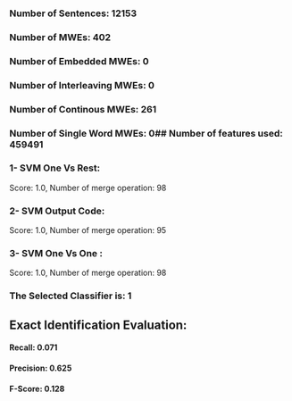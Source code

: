 ### Number of Sentences: 12153
### Number of MWEs: 402

### Number of Embedded MWEs: 0

### Number of Interleaving MWEs: 0

### Number of Continous MWEs: 261

### Number of Single Word MWEs: 0## Number of features used: 459491

### 1- SVM One Vs Rest: 
Score: 1.0, Number of merge operation: 98
### 2- SVM Output Code: 
Score: 1.0, Number of merge operation: 95
### 3- SVM One Vs One : 
Score: 1.0, Number of merge operation: 98
### The Selected Classifier is: 1
## Exact Identification Evaluation: 
#### Recall: 0.071
#### Precision: 0.625
#### F-Score: 0.128
